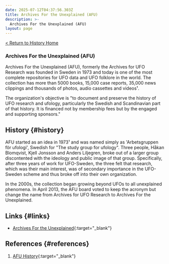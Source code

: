 ```yaml
---
date: 2025-07-12T04:37:56.303Z
title: Archives For the Unexplained (AFU)
description: >-
  Archives For the Unexplained (AFU)
layout: page
---
```


[< Return to History Home](/History-TriState)

### Archives For the Unexplained (AFU)
Archives For the Unexplained (AFU), formerly the Archives for UFO Research was founded in Sweden in 1973 and today
is one of the most complete repositories for UFO data and UFO folklore
in the world. The collection has more than 5000 books, 15,000 case
reports, 35,000 news clippings and thousands of photos, audio cassettes
and videos¹.

The organization's objective is "to document and preserve the history of
UFO research and ufology, particularly the Swedish and Scandinavian part
of that history. It is financed not by membership fees but by the
engaged and supporting sponsors."

History {#history}
-------

AFU started as an idea in 1973¹ and was named
simply as 'Arbetsgruppen för ufologi',
Swedish for "The study group for
ufology". Three people, Håkan Blomqvist, Kjell Jonsson and Anders
Liljegren, broke out of a larger group discontented with the ideology
and public image of that group. Specifically, after three years of work
for UFO-Sweden, the three felt that research,
which was their main interest, was of secondary importance in the
UFO-Sweden scheme and thus broke off into their own organization.

In the 2000s, the collection began growing beyond UFOs to all unexplained phenomena. In April 2013, the AFU board voted to keep the acronym but change the name from Archives for UFO Research to Archives For the Unexplained.

Links {#links}
-----

-   [Archives For the Unexplained](https://www.afu.se/afu2/){:target="_blank"}

References {#references}
----------

1.  [AFU History](https://www.afu.se/afu2/?page_id=98){:target="_blank"}
